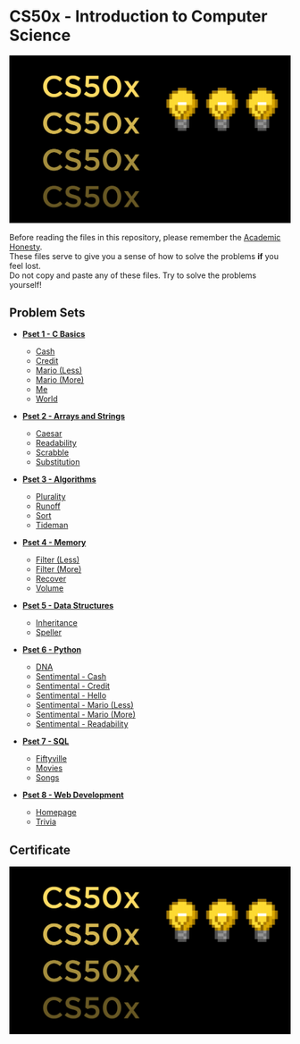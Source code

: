 # CS50x - Introduction to Computer Science

<img src="CS50X.png" alt="Banner" width="600"/>

Before reading the files in this repository, please remember the [Academic Honesty](https://cs50.harvard.edu/x/2025/honesty/).\
These files serve to give you a sense of how to solve the problems **if** you feel lost.\
Do not copy and paste any of these files. Try to solve the problems yourself!

## Problem Sets

* **[Pset 1 - C Basics](pset01)**
   - [Cash](pset01/cash)
   - [Credit](pset01/credit)
   - [Mario (Less)](pset01/mario-less)
   - [Mario (More)](pset01/mario-more)
   - [Me](pset01/me)
   - [World](pset01/world)

* **[Pset 2 - Arrays and Strings](pset02)**
   - [Caesar](pset02/caesar)
   - [Readability](pset02/readability)
   - [Scrabble](pset02/scrabble)
   - [Substitution](pset02/substitution)

* **[Pset 3 - Algorithms](pset03)**
   - [Plurality](pset03/plurality)
   - [Runoff](pset03/runoff)
   - [Sort](pset03/sort)
   - [Tideman](pset03/tideman)

* **[Pset 4 - Memory](pset04)**
   - [Filter (Less)](pset04/filter-less)
   - [Filter (More)](pset04/filter-more)
   - [Recover](pset04/recover)
   - [Volume](pset04/volume)

* **[Pset 5 - Data Structures](pset05)**
   - [Inheritance](pset05/inheritance)
   - [Speller](pset05/speller)

* **[Pset 6 - Python](pset06)**
   - [DNA](pset06/dna)
   - [Sentimental - Cash](pset06/sentimental-cash)
   - [Sentimental - Credit](pset06/sentimental-credit)
   - [Sentimental - Hello](pset06/sentimental-hello)
   - [Sentimental - Mario (Less)](pset06/sentimental-mario-less)
   - [Sentimental - Mario (More)](pset06/sentimental-mario-more)
   - [Sentimental - Readability](pset06/sentimental-readability)

* **[Pset 7 - SQL](pset07)**
   - [Fiftyville](pset07/fiftyville)
   - [Movies](pset07/movies)
   - [Songs](pset07/songs)

* **[Pset 8 - Web Development](pset08)**
   - [Homepage](pset08/homepage)
   - [Trivia](pset08/trivia)

## Certificate

[![Certificate](CS50X.png)](https://courses.edx.org/certificates/aa467987ee134507a9d099a2e7c464e9)